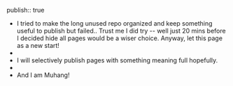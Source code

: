 publish:: true

- I tried to make the long unused repo organized and keep something useful to publish but failed..  Trust me I did try -- well just 20 mins before I decided hide all pages would be a wiser choice. Anyway, let this page as a new start!
-
- I will selectively publish pages with something meaning full hopefully.
-
- And I am Muhang!